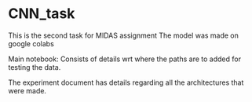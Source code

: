 # CNN_task


This is the second task for MIDAS assignment
The model was made on google colabs

Main notebook:
Consists of details wrt where the paths are to added for testing the data.

The experiment document has details regarding all the architectures that were made.
